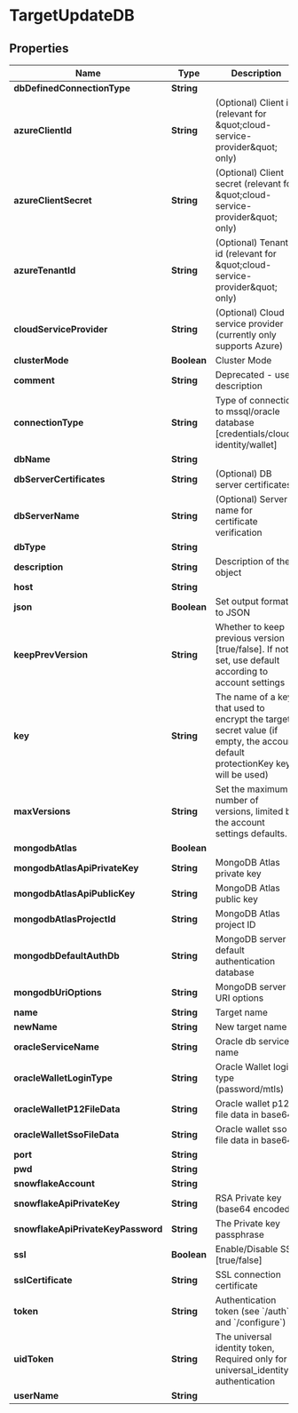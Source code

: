 

# TargetUpdateDB


## Properties

| Name | Type | Description | Notes |
|------------ | ------------- | ------------- | -------------|
|**dbDefinedConnectionType** | **String** |  |  [optional] |
|**azureClientId** | **String** | (Optional) Client id (relevant for \&quot;cloud-service-provider\&quot; only) |  [optional] |
|**azureClientSecret** | **String** | (Optional) Client secret (relevant for \&quot;cloud-service-provider\&quot; only) |  [optional] |
|**azureTenantId** | **String** | (Optional) Tenant id (relevant for \&quot;cloud-service-provider\&quot; only) |  [optional] |
|**cloudServiceProvider** | **String** | (Optional) Cloud service provider (currently only supports Azure) |  [optional] |
|**clusterMode** | **Boolean** | Cluster Mode |  [optional] |
|**comment** | **String** | Deprecated - use description |  [optional] |
|**connectionType** | **String** | Type of connection to mssql/oracle database [credentials/cloud-identity/wallet] |  |
|**dbName** | **String** |  |  [optional] |
|**dbServerCertificates** | **String** | (Optional) DB server certificates |  [optional] |
|**dbServerName** | **String** | (Optional) Server name for certificate verification |  [optional] |
|**dbType** | **String** |  |  |
|**description** | **String** | Description of the object |  [optional] |
|**host** | **String** |  |  [optional] |
|**json** | **Boolean** | Set output format to JSON |  [optional] |
|**keepPrevVersion** | **String** | Whether to keep previous version [true/false]. If not set, use default according to account settings |  [optional] |
|**key** | **String** | The name of a key that used to encrypt the target secret value (if empty, the account default protectionKey key will be used) |  [optional] |
|**maxVersions** | **String** | Set the maximum number of versions, limited by the account settings defaults. |  [optional] |
|**mongodbAtlas** | **Boolean** |  |  [optional] |
|**mongodbAtlasApiPrivateKey** | **String** | MongoDB Atlas private key |  [optional] |
|**mongodbAtlasApiPublicKey** | **String** | MongoDB Atlas public key |  [optional] |
|**mongodbAtlasProjectId** | **String** | MongoDB Atlas project ID |  [optional] |
|**mongodbDefaultAuthDb** | **String** | MongoDB server default authentication database |  [optional] |
|**mongodbUriOptions** | **String** | MongoDB server URI options |  [optional] |
|**name** | **String** | Target name |  |
|**newName** | **String** | New target name |  [optional] |
|**oracleServiceName** | **String** | Oracle db service name |  [optional] |
|**oracleWalletLoginType** | **String** | Oracle Wallet login type (password/mtls) |  [optional] |
|**oracleWalletP12FileData** | **String** | Oracle wallet p12 file data in base64 |  [optional] |
|**oracleWalletSsoFileData** | **String** | Oracle wallet sso file data in base64 |  [optional] |
|**port** | **String** |  |  [optional] |
|**pwd** | **String** |  |  [optional] |
|**snowflakeAccount** | **String** |  |  [optional] |
|**snowflakeApiPrivateKey** | **String** | RSA Private key (base64 encoded) |  [optional] |
|**snowflakeApiPrivateKeyPassword** | **String** | The Private key passphrase |  [optional] |
|**ssl** | **Boolean** | Enable/Disable SSL [true/false] |  [optional] |
|**sslCertificate** | **String** | SSL connection certificate |  [optional] |
|**token** | **String** | Authentication token (see &#x60;/auth&#x60; and &#x60;/configure&#x60;) |  [optional] |
|**uidToken** | **String** | The universal identity token, Required only for universal_identity authentication |  [optional] |
|**userName** | **String** |  |  [optional] |



